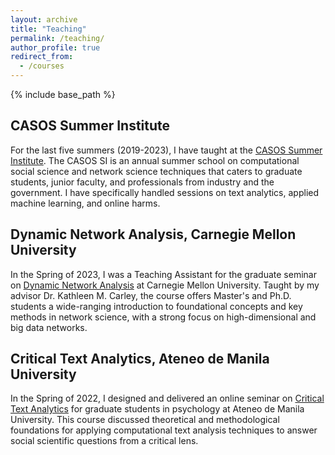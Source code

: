 ```yaml
---
layout: archive
title: "Teaching"
permalink: /teaching/
author_profile: true
redirect_from:
  - /courses
---
```


{% include base_path %}

## CASOS Summer Institute
For the last five summers (2019-2023), I have taught at the <a href = "https://www.cmu.edu/casos-center/events/summer-institute.html" target = "_blank">CASOS Summer Institute</a>. The CASOS SI is an annual summer school on computational social science and network science techniques that caters to graduate students, junior faculty, and professionals from industry and the government. I have specifically handled sessions on text analytics, applied machine learning, and online harms.

## Dynamic Network Analysis, Carnegie Mellon University
In the Spring of 2023, I was a Teaching Assistant for the graduate seminar on <a href = "https://www.cmu.edu/ideas-social-cybersecurity/courses/19-640.html" target = "_blank">Dynamic Network Analysis</a> at Carnegie Mellon University. Taught by my advisor Dr. Kathleen M. Carley, the course offers Master's and Ph.D. students a wide-ranging introduction to foundational concepts and key methods in network science, with a strong focus on high-dimensional and big data networks. 

## Critical Text Analytics, Ateneo de Manila University
In the Spring of 2022, I designed and delivered an online seminar on <a href = "https://www.notion.so/spirit-on-the-stairway/Seminar-in-Critical-Text-Analytics-I-2022-H1-98c6da392d874096a83ed1e366b456c6?pvs=4" target = "_blank">Critical Text Analytics</a> for graduate students in psychology at Ateneo de Manila University. This course discussed theoretical and methodological foundations for applying computational text analysis techniques to answer social scientific questions from a critical lens. 